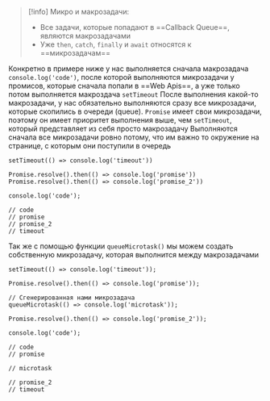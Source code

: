 
>[!info] Микро и макрозадачи:
> - Все задачи, которые попадают в ==Callback Queue==, являются макрозадачами
> - Уже `then`, `catch`, `finally` и `await` относятся к ==микрозадачам==

Конкретно в примере ниже у нас выполняется сначала макрозадача `console.log('code')`, после которой выполняются микрозадачи у промисов, которые сначала попали в ==Web Apis==, а уже только потом выполняется макроздача `setTimeout` 
После выполнения какой-то макрозадачи, у нас обязательно выполняются сразу все микрозадачи, которые скопились в очереди (queue). `Promise` имеет свои микрозадачи, поэтому он имеет приоритет выполнения выше, чем `setTimeout`, который представляет из себя просто макрозадачу
Выполняются сначала все микрозадачи ровно потому, что им важно то окружение на странице, с которым они поступили в очередь

```JS
setTimeout(() => console.log('timeout'))  
  
Promise.resolve().then(() => console.log('promise'))  
Promise.resolve().then(() => console.log('promise_2'))  
  
console.log('code');

// code
// promise
// promise_2
// timeout 
```

Так же с помощью функции `queueMicrotask()` мы можем создать собственную микрозадачу, которая выполнится между макрозадачами 

```JS
setTimeout(() => console.log('timeout'));  
  
Promise.resolve().then(() => console.log('promise'));  

// Сгенерированная нами микрозадача
queueMicrotask(() => console.log('microtask'));  
  
Promise.resolve().then(() => console.log('promise_2'));  
  
console.log('code');

// code
// promise

// microtask

// promise_2
// timeout 
```